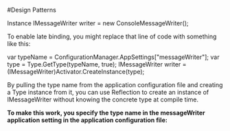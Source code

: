 #Design Patterns

Instance
IMessageWriter writer = new ConsoleMessageWriter();

To enable late binding, you might replace that line of code with something like this:

var typeName =
ConfigurationManager.AppSettings["messageWriter"];
var type = Type.GetType(typeName, true);
IMessageWriter writer =
(IMessageWriter)Activator.CreateInstance(type);

By pulling the type name from the application configuration file and creating a Type instance from it, you can use Reflection to
create an instance of IMessageWriter without knowing the concrete type at compile time.

**To make this work, you specify the type name in the messageWriter application setting in the application configuration
file:**
<appSettings>
<add key="messageWriter"
value="Ploeh.Samples.HelloDI.CommandLine.ConsoleMessageWriter,
HelloDI" />
</appSettings>


